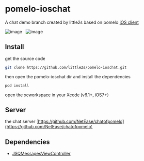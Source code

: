 pomelo-ioschat
==============

A chat demo branch created by little2s based on pomelo [iOS client](https://github.com/NetEase/pomelo-iosclient)

![image](https://github.com/little2s/pomelo-ioschat/blob/master/screenshorts/Screenshot1.png)&nbsp;&nbsp;
![image](https://github.com/little2s/pomelo-ioschat/blob/master/screenshorts/Screenshot2.png)

## Install
 get the source code

```bash
git clone https://github.com/little2s/pomelo-ioschat.git
```

then open the pomelo-ioschat dir and install the dependencies

```bash
pod install
```

open the xcworkspace in your Xcode (v6.1+, iOS7+)

## Server
the chat server [https://github.com/NetEase/chatofpomelo](https://github.com/NetEase/chatofpomelo)

## Dependencies

* [JSQMessagesViewController](http://www.jessesquires.com/JSQMessagesViewController/)
